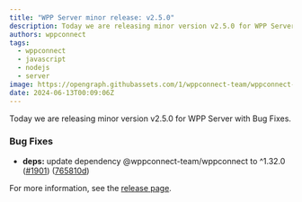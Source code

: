```yaml
---
title: "WPP Server minor release: v2.5.0"
description: Today we are releasing minor version v2.5.0 for WPP Server with Bug Fixes.
authors: wppconnect
tags:
  - wppconnect
  - javascript
  - nodejs
  - server
image: https://opengraph.githubassets.com/1/wppconnect-team/wppconnect-server/releases/tag/v2.5.0
date: 2024-06-13T00:09:06Z
---
```


Today we are releasing minor version v2.5.0 for WPP Server with Bug Fixes.

<!--truncate-->

### Bug Fixes

* **deps:** update dependency @wppconnect-team/wppconnect to ^1.32.0 ([#1901](https://github.com/wppconnect-team/wppconnect-server/issues/1901)) ([765810d](https://github.com/wppconnect-team/wppconnect-server/commit/765810dde565d79c1b1c1aa7571010a79b054edd))

For more information, see the [release page](https://github.com/wppconnect-team/wppconnect-server/releases/tag/v2.5.0).